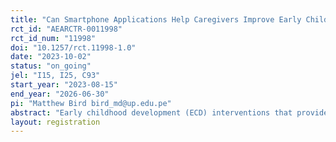 ```yaml
---
title: "Can Smartphone Applications Help Caregivers Improve Early Childhood Development in Peru?"
rct_id: "AEARCTR-0011998"
rct_id_num: "11998"
doi: "10.1257/rct.11998-1.0"
date: "2023-10-02"
status: "on_going"
jel: "I15, I25, C93"
start_year: "2023-08-15"
end_year: "2026-06-30"
pi: "Matthew Bird bird_md@up.edu.pe"
abstract: "Early childhood development (ECD) interventions that provide caregiving information via home visits or group sessions have improved child development outcomes in several contexts. Yet the cost-effective scaling of these interventions with quality is a challenge. This cluster randomized evaluation (cRCT) analyzes the effects of two variations of a smartphone-based intervention on ECD outcomes compared to the Peruvian government’s standard day care and caregiver support program. A total of 240 daycare centers with 2400 households will be randomized to receive the standard government program (Control); standard day care and the smartphone app (T1); or standard day care, the smartphone app, and parent learning groups (T2).  Primary ECD outcomes will be measured using CREDI and GSED. Secondary outcomes include intermediate caregiver outcomes and home interactions. We will estimate unadjusted and adjusted intent-to-treat effects and will analyze heterogeneous effects by child gender and either the caregiver education or a household poverty index."
layout: registration
---
```


